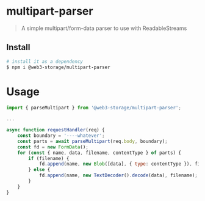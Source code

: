 # multipart-parser

> A simple multipart/form-data parser to use with ReadableStreams

## Install

```sh
# install it as a dependency
$ npm i @web3-storage/multipart-parser
```

# Usage

```js
import { parseMultipart } from '@web3-storage/multipart-parser';

...

async function requestHandler(req) {
    const boundary = '----whatever';
    const parts = await parseMultipart(req.body, boundary);
    const fd = new FormData();
    for (const { name, data, filename, contentType } of parts) {
        if (filename) {
            fd.append(name, new Blob([data], { type: contentType }), filename);
        } else {
            fd.append(name, new TextDecoder().decode(data), filename);
        }
    }
}
```
